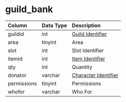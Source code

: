 # guild\_bank

| Column | Data Type | Description |
| :--- | :--- | :--- |
| guildid | int | [Guild Identifier](guilds.md) |
| area | tinyint | Area |
| slot | int | Slot Identifier |
| itemid | int | [Item Identifier](../items/items.md) |
| qty | int | Quantity |
| donator | varchar | [Character Identifier](../characters/character_data.md) |
| permissions | tinyint | Permissions |
| whofor | varchar | Who For |

